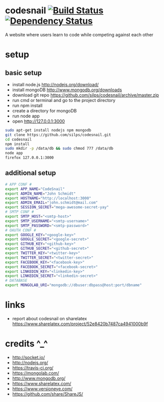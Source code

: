 codesnail [![Build Status](https://travis-ci.org/silps/codesnail.svg?branch=master)](https://travis-ci.org/silps/codesnail) [![Dependency Status](https://www.versioneye.com/user/projects/549087169bc626ff60000010/badge.svg?style=flat)](https://www.versioneye.com/user/projects/549087169bc626ff60000010)
=========

A website where users learn to code while competing against each other

setup
=====

basic setup
-----------
* install node.js http://nodejs.org/download/
* install mongoDB http://www.mongodb.org/downloads
* download git repo https://github.com/silps/codesnail/archive/master.zip
* run cmd or terminal and go to the project directory
* run npm install
* create a directory for mongoDB
* run node app
* open http://127.0.0.1:3000
```bash
sudo apt-get install nodejs npm mongodb
git clone https://github.com/silps/codesnail.git
cd codesnail
npm install
sudo mkdir -p /data/db && sudo chmod 777 /data/db
node app
firefox 127.0.0.1:3000
```

additional setup
----------------
```bash
# APP CONF #
export APP_NAME="CodeSnail"
export ADMIN_NAME="John Schmidt"
export HOSTNAME="http://localhost:3000"
export ADMIN_EMAIL="john.schmidt@mail.com"
export SESSION_SECRET="mega-awesome-secret-yay"
# SMTP CONF #
export SMTP_HOST="<smtp-host>"
export SMTP_USERNAME="<smtp-username>"
export SMTP_PASSWORD="<smtp-password>"
# OAUTH CONF #
export GOOGLE_KEY="<google-key>"
export GOOGLE_SECRET="<google-secret>"
export GITHUB_KEY="<github-key>"
export GITHUB_SECRET="<github-secret>"
export TWITTER_KEY="<twitter-key>"
export TWITTER_SECRET="<twitter-secret>"
export FACEBOOK_KEY="<facebook-key>"
export FACEBOOK_SECRET="<facebook-secret>"
export LINKEDIN_KEY="<linkedin-key>"
export LINKEDIN_SECRET="<linkedin-secret>"
# DATABASE
export MONGOLAB_URI="mongodb://dbuser:dbpass@host:port/dbname"
```

links
=====

* report about codesnail on sharelatex https://www.sharelatex.com/project/52e8420b7487ca4941000b9f

credits ^_^
===========

* http://socket.io/
* http://nodejs.org/
* https://travis-ci.org/
* https://mongolab.com/
* http://www.mongodb.org/
* https://www.sharelatex.com/
* https://www.versioneye.com/
* https://github.com/share/ShareJS/
